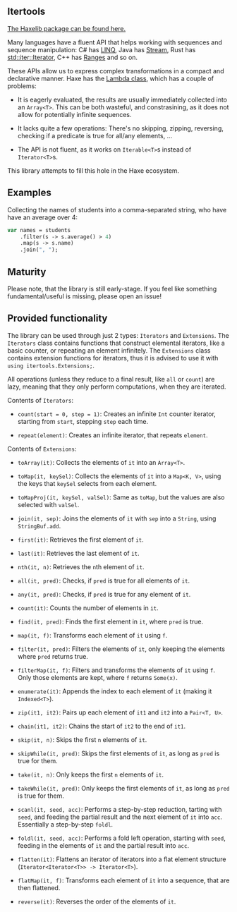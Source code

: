 ## Itertools

[The Haxelib package can be found here.](https://lib.haxe.org/p/itertools/)

Many languages have a fluent API that helps working with sequences and sequence manipulation:
C# has [LINQ](https://docs.microsoft.com/en-us/dotnet/csharp/programming-guide/concepts/linq/),
Java has [Stream](https://docs.oracle.com/javase/8/docs/api/java/util/stream/Stream.html),
Rust has [std::iter::Iterator](https://doc.rust-lang.org/std/iter/trait.Iterator.html),
C++ has [Ranges](https://en.cppreference.com/w/cpp/ranges) and so on.

These APIs allow us to express complex transformations in a compact and declarative
manner. Haxe has the [Lambda class](https://api.haxe.org/Lambda.html), which has a
couple of problems:

 * It is eagerly evaluated, the results are usually immediately collected into an `Array<T>`.
 This can be both wasteful, and constrasining, as it does not allow for potentially infinite sequences.

 * It lacks quite a few operations: There's no skipping, zipping, reversing, checking if a predicate
 is true for all/any elements, ...

 * The API is not fluent, as it works on `Iterable<T>`s instead of `Iterator<T>`s.

This library attempts to fill this hole in the Haxe ecosystem.

## Examples

Collecting the names of students into a comma-separated string, who have have an average
over 4:
```hx
var names = students
    .filter(s -> s.average() > 4)
    .map(s -> s.name)
    .join(", ");
```

## Maturity

Please note, that the library is still early-stage. If you feel like something fundamental/useful
is missing, please open an issue!

## Provided functionality

The library can be used through just 2 types: `Iterators` and `Extensions`.
The `Iterators` class contains functions that construct elemental iterators, like
a basic counter, or repeating an element infinitely. The `Extensions` class contains
extension functions for iterators, thus it is advised to use it with `using itertools.Extensions;`.

All operations (unless they reduce to a final result, like `all` or `count`) are lazy, meaning that they only perform computations, when they are iterated.

Contents of `Iterators`:

 * `count(start = 0, step = 1)`: Creates an infinite `Int` counter iterator,
 starting from `start`, stepping `step` each time.

 * `repeat(element)`: Creates an infinite iterator, that repeats `element`.

Contents of `Extensions`:
 * `toArray(it)`: Collects the elements of `it` into an `Array<T>`.

 * `toMap(it, keySel)`: Collects the elements of `it` into a `Map<K, V>`, using the keys that `keySel` selects from each element.

 * `toMapProj(it, keySel, valSel)`: Same as `toMap`, but the values are also selected with `valSel`.

 * `join(it, sep)`: Joins the elements of `it` with `sep` into a `String`, using `StringBuf.add`.

 * `first(it)`: Retrieves the first element of `it`.

 * `last(it)`: Retrieves the last element of `it`.

 * `nth(it, n)`: Retrieves the `n`th element of `it`.

 * `all(it, pred)`: Checks, if `pred` is true for all elements of `it`.

 * `any(it, pred)`: Checks, if `pred` is true for any element of `it`.

 * `count(it)`: Counts the number of elements in `it`.

 * `find(it, pred)`: Finds the first element in `it`, where `pred` is true.

 * `map(it, f)`: Transforms each element of `it` using `f`.

 * `filter(it, pred)`: Filters the elements of `it`, only keeping the elements where `pred` returns true.

 * `filterMap(it, f)`: Filters and transforms the elements of `it` using `f`. Only those elements are kept, where `f` returns `Some(x)`.

 * `enumerate(it)`: Appends the index to each element of `it` (making it `Indexed<T>`).

 * `zip(it1, it2)`: Pairs up each element of `it1` and `it2` into a `Pair<T, U>`.

 * `chain(it1, it2)`: Chains the start of `it2` to the end of `it1`.

 * `skip(it, n)`: Skips the first `n` elements of `it`.

 * `skipWhile(it, pred)`: Skips the first elements of `it`, as long as `pred` is true for them.

 * `take(it, n)`: Only keeps the first `n` elements of `it`.

 * `takeWhile(it, pred)`: Only keeps the first elements of `it`, as long as `pred` is true for them.

 * `scanl(it, seed, acc)`: Performs a step-by-step reduction, tarting with `seed`, and feeding the partial result and the next element of `it` into `acc`. Essentially a step-by-step `foldl`.

 * `foldl(it, seed, acc)`: Performs a fold left operation, starting with `seed`, feeding in the elements of `it` and the partial result into `acc`.

 * `flatten(it)`: Flattens an iterator of iterators into a flat element structure (`Iterator<Iterator<T>> -> Iterator<T>`).

 * `flatMap(it, f)`: Transforms each element of `it` into a sequence, that are then flattened.

 * `reverse(it)`: Reverses the order of the elements of `it`.
